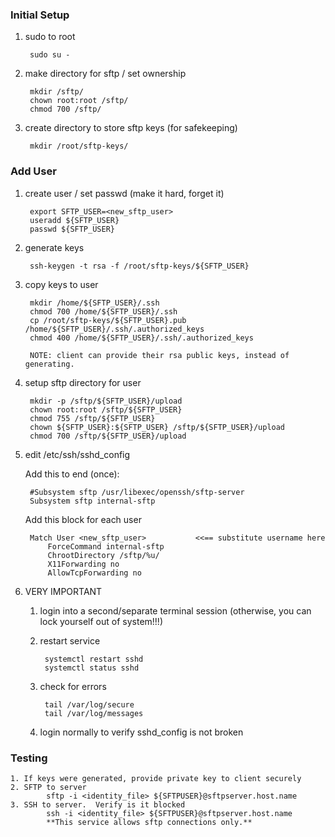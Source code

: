 

### Initial Setup

1. sudo to root

        sudo su -
        
1. make directory for sftp / set ownership
        
        mkdir /sftp/
        chown root:root /sftp/
        chmod 700 /sftp/

1. create directory to store sftp keys (for safekeeping)

        mkdir /root/sftp-keys/
        
### Add User

1. create user / set passwd (make it hard, forget it)

        export SFTP_USER=<new_sftp_user>
        useradd ${SFTP_USER}
        passwd ${SFTP_USER}
        
1. generate keys

        ssh-keygen -t rsa -f /root/sftp-keys/${SFTP_USER}
        
1. copy keys to user

        mkdir /home/${SFTP_USER}/.ssh
        chmod 700 /home/${SFTP_USER}/.ssh
        cp /root/sftp-keys/${SFTP_USER}.pub /home/${SFTP_USER}/.ssh/.authorized_keys
        chmod 400 /home/${SFTP_USER}/.ssh/.authorized_keys
        
        NOTE: client can provide their rsa public keys, instead of generating.
        
        
1. setup sftp directory for user

        mkdir -p /sftp/${SFTP_USER}/upload
        chown root:root /sftp/${SFTP_USER}
        chmod 755 /sftp/${SFTP_USER}
        chown ${SFTP_USER}:${SFTP_USER} /sftp/${SFTP_USER}/upload
        chmod 700 /sftp/${SFTP_USER}/upload
        
1. edit /etc/ssh/sshd_config

    Add this to end (once):
    
        #Subsystem sftp /usr/libexec/openssh/sftp-server
        Subsystem sftp internal-sftp
    
    Add this block for each user
    
        Match User <new_sftp_user>           <<== substitute username here
            ForceCommand internal-sftp
            ChrootDirectory /sftp/%u/
            X11Forwarding no
            AllowTcpForwarding no

1. VERY IMPORTANT
    1. login into a second/separate terminal session (otherwise, you can lock yourself out of system!!!)
    
    1. restart service
    
            systemctl restart sshd
            systemctl status sshd
            
            
    1. check for errors
    
            tail /var/log/secure
            tail /var/log/messages
            
    1. login normally to verify sshd_config is not broken
    
### Testing
    
    1. If keys were generated, provide private key to client securely
    2. SFTP to server
            sftp -i <identity_file> ${SFTPUSER}@sftpserver.host.name
    3. SSH to server.  Verify is it blocked
            ssh -i <identity_file> ${SFTPUSER}@sftpserver.host.name
            **This service allows sftp connections only.**
            

